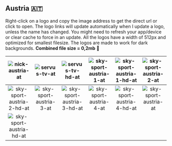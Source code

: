 ## Austria 🇦🇹
Right-click on a logo and copy the image address to get the direct url or click to open.
The logo links will update automatically when I update a logo, unless the name has changed. You might need to refresh your app/device or clear cache to force in an update. All the logos have a width of 512px and optimized for smallest filesize. The logos are made to work for dark backgrounds.
__Combined file size = 0,2mb__ 💾

| ![nick-austria-at] | ![servus-tv-at] | ![servus-tv-hd-at] | ![sky-sport-austria-1-at] | ![sky-sport-austria-1-hd-at] | ![sky-sport-austria-2-at] |
|:-:|:-:|:-:|:-:|:-:|:-:|
| ![sky-sport-austria-2-hd-at] | ![sky-sport-austria-3-at] | ![sky-sport-austria-3-hd-at] | ![sky-sport-austria-4-at] | ![sky-sport-austria-4-hd-at] | ![sky-sport-austria-at] |
| ![sky-sport-austria-hd-at] |  |  |  |  |  |

[nick-austria-at]:https://raw.githubusercontent.com/Tapiosinn/tv-logos/master/countries/austria/nick-austria-at.png
[servus-tv-at]:https://raw.githubusercontent.com/Tapiosinn/tv-logos/master/countries/austria/servus-tv-at.png
[servus-tv-hd-at]:https://raw.githubusercontent.com/Tapiosinn/tv-logos/master/countries/austria/hd/servus-tv-hd-at.png
[sky-sport-austria-1-at]:https://raw.githubusercontent.com/Tapiosinn/tv-logos/master/countries/austria/sky-sport-austria-1-at.png
[sky-sport-austria-1-hd-at]:https://raw.githubusercontent.com/Tapiosinn/tv-logos/master/countries/austria/hd/sky-sport-austria-1-hd-at.png
[sky-sport-austria-2-at]:https://raw.githubusercontent.com/Tapiosinn/tv-logos/master/countries/austria/sky-sport-austria-2-at.png
[sky-sport-austria-2-hd-at]:https://raw.githubusercontent.com/Tapiosinn/tv-logos/master/countries/austria/hd/sky-sport-austria-2-hd-at.png
[sky-sport-austria-3-at]:https://raw.githubusercontent.com/Tapiosinn/tv-logos/master/countries/austria/sky-sport-austria-3-at.png
[sky-sport-austria-3-hd-at]:https://raw.githubusercontent.com/Tapiosinn/tv-logos/master/countries/austria/hd/sky-sport-austria-3-hd-at.png
[sky-sport-austria-4-at]:https://raw.githubusercontent.com/Tapiosinn/tv-logos/master/countries/austria/sky-sport-austria-4-at.png
[sky-sport-austria-4-hd-at]:https://raw.githubusercontent.com/Tapiosinn/tv-logos/master/countries/austria/hd/sky-sport-austria-4-hd-at.png
[sky-sport-austria-at]:https://raw.githubusercontent.com/Tapiosinn/tv-logos/master/countries/austria/sky-sport-austria-at.png
[sky-sport-austria-hd-at]:https://raw.githubusercontent.com/Tapiosinn/tv-logos/master/countries/austria/hd/sky-sport-austria-hd-at.png
